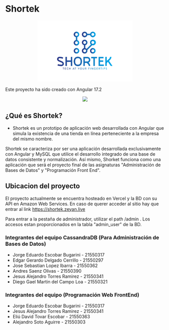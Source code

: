 # Shortek

<p align="center"><img src="./extras/shorket_logo.png" width="300"/></p>

Este proyecto ha sido creado con Angular 17.2

<p align="center"><img src="https://upload.wikimedia.org/wikipedia/commons/f/f7/Angular_gradient.png" width="250"/></p>

## ¿Qué es Shortek?

- Shortek es un prototipo de aplicación web desarrollada con Angular que simula la existencia de una tienda en línea perteneciente a la empresa del mismo nombre.

Shortek se caracteriza por ser una aplicación desarrollada exclusivamente con Angular y MySQL que utilice el desarrollo integrado de una base de datos consistente y normalización.
Así mismo, Shorket funciona como una aplicación que será el proyecto final de las asignaturas "Administración de Bases de Datos" y "Programación Front End".

## Ubicacion del proyecto

El proyecto actualmente se encuentra hosteado en Vercel y la BD con su API en Amazon Web Services.
En caso de querer acceder al sitio hay que entrar al link <https://shortek.zeyan.live>

Para entrar a la pestaña de administrador, utilizar el path /admin . Los accesos estan proporcionados en la tabla "admin_user" de la BD.

### Integrantes del equipo CassandraDB (Para Administración de Bases de Datos)

- Jorge Eduardo Escobar Bugarini - 21550317
- Edgar Gerardo Delgado Cerrillo - 21550297
- Jose Sebastian Lopez Ibarra - 21550362
- Andres Saenz Olivas - 21550390
- Jesus Alejandro Torres Ramirez - 21550341
- Diego Gael Martin del Campo Loa - 21550321

### Integrantes del equipo (Programación Web FrontEnd)

- Jorge Eduardo Escobar Bugarini - 21550317
- Jesus Alejandro Torres Ramirez - 21550341
- Eliú David Tovar Escobar - 21550363
- Alejandro Soto Aguirre - 21550303
